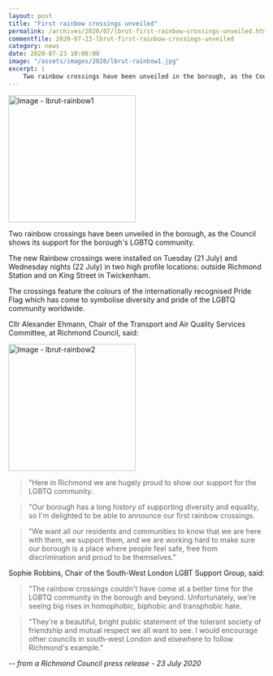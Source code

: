 ```yaml
---
layout: post
title: "First rainbow crossings unveiled"
permalink: /archives/2020/07/lbrut-first-rainbow-crossings-unveiled.html
commentfile: 2020-07-23-lbrut-first-rainbow-crossings-unveiled
category: news
date: 2020-07-23 10:00:00
image: "/assets/images/2020/lbrut-rainbow1.jpg"
excerpt: |
    Two rainbow crossings have been unveiled in the borough, as the Council shows its support for the borough's LGBTQ  community.
---
```

<a href="/assets/images/2020/lbrut-rainbow1.jpg" title="Click for a larger image"><img src="/assets/images/2020/lbrut-rainbow1-thumb.jpg" width="250" alt="Image - lbrut-rainbow1"  class="photo right"/></a>

Two rainbow crossings have been unveiled in the borough, as the Council shows its support for the borough's LGBTQ  community.

The new Rainbow crossings were installed on Tuesday (21 July) and Wednesday nights (22 July) in two high profile locations: outside Richmond Station and on King Street in Twickenham.

The crossings feature the colours of the internationally recognised Pride Flag which has come to symbolise diversity and pride of the LGBTQ  community worldwide.

Cllr Alexander Ehmann, Chair of the Transport and Air Quality Services Committee, at Richmond Council, said:

<a href="/assets/images/2020/lbrut-rainbow2.jpg" title="Click for a larger image"><img src="/assets/images/2020/lbrut-rainbow2-thumb.jpg" width="250" alt="Image - lbrut-rainbow2"  class="photo right"/></a>


> "Here in Richmond we are hugely proud to show our support for the LGBTQ  community.

> "Our borough has a long history of supporting diversity and equality, so I'm delighted to be able to announce our first rainbow crossings.

> "We want all our residents and communities to know that we are here with them, we support them, and we are working hard to make sure our borough is a place where people feel safe, free from discrimination and proud to be themselves."

Sophie Robbins, Chair of the South-West London LGBT  Support Group, said:

> "The rainbow crossings couldn't have come at a better time for the LGBTQ  community in the borough and beyond. Unfortunately, we're seeing big rises in homophobic, biphobic and transphobic hate.

> "They're a beautiful, bright public statement of the tolerant society of friendship and mutual respect we all want to see. I would encourage other councils in south-west London and elsewhere to follow Richmond's example."


<cite>-- from a Richmond Council press release - 23 July 2020</cite>
